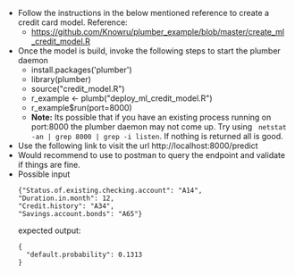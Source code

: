 * Follow the instructions in the below mentioned reference to create a
credit card model. 
Reference: 
    - https://github.com/Knowru/plumber_example/blob/master/create_ml_credit_model.R
* Once the model is build, invoke the following steps to start the plumber
daemon
    - install.packages('plumber')
    - library(plumber)
    - source("credit_model.R")
    - r_example <- plumb("deploy_ml_credit_model.R")
    - r_example$run(port=8000)
    - **Note:** Its possible that if you have an existing process running on 
      port:8000 the plumber daemon may not come up. Try using 
      ``` netstat -an | grep 8000 | grep -i listen```. If nothing is returned
      all is good.
* Use the following link to visit the url http://localhost:8000/predict
* Would recommend to use to postman to query the endpoint and validate
  if things are fine. 
* Possible input 
  ```
  {"Status.of.existing.checking.account": "A14", 
  "Duration.in.month": 12, 
  "Credit.history": "A34", 
  "Savings.account.bonds": "A65"}
  ```
  expected output: 
  ```
  {
    "default.probability": 0.1313
  }
  ```